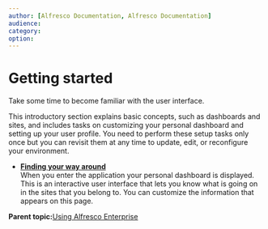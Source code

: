 ```yaml
---
author: [Alfresco Documentation, Alfresco Documentation]
audience: 
category: 
option: 
---
```


# Getting started

Take some time to become familiar with the user interface.

This introductory section explains basic concepts, such as dashboards and sites, and includes tasks on customizing your personal dashboard and setting up your user profile. You need to perform these setup tasks only once but you can revisit them at any time to update, edit, or reconfigure your environment.

-   **[Finding your way around](../concepts/ui-description.md)**  
When you enter the application your personal dashboard is displayed. This is an interactive user interface that lets you know what is going on in the sites that you belong to. You can customize the information that appears on this page.

**Parent topic:**[Using Alfresco Enterprise](../topics/sh-uh-welcome.md)

